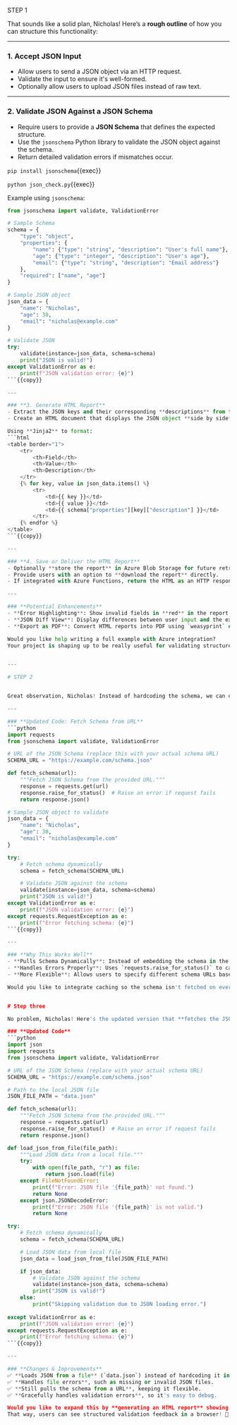 STEP 1

That sounds like a solid plan, Nicholas! Here’s a **rough outline** of how you can structure this functionality:

---

### **1. Accept JSON Input**
- Allow users to send a JSON object via an HTTP request.
- Validate the input to ensure it's well-formed.
- Optionally allow users to upload JSON files instead of raw text.

---

### **2. Validate JSON Against a JSON Schema**
- Require users to provide a **JSON Schema** that defines the expected structure.
- Use the `jsonschema` Python library to validate the JSON object against the schema.
- Return detailed validation errors if mismatches occur.

`pip install jsonschema`{{exec}}

`python json_check.py`{{exec}}

Example using `jsonschema`:
```python
from jsonschema import validate, ValidationError

# Sample Schema
schema = {
    "type": "object",
    "properties": {
        "name": {"type": "string", "description": "User's full name"},
        "age": {"type": "integer", "description": "User's age"},
        "email": {"type": "string", "description": "Email address"}
    },
    "required": ["name", "age"]
}

# Sample JSON object
json_data = {
    "name": "Nicholas",
    "age": 30,
    "email": "nicholas@example.com"
}

# Validate JSON
try:
    validate(instance=json_data, schema=schema)
    print("JSON is valid!")
except ValidationError as e:
    print(f"JSON validation error: {e}")
```{{copy}}

---

### **3. Generate HTML Report**
- Extract the JSON keys and their corresponding **descriptions** from the JSON Schema.
- Create an HTML document that displays the JSON object **side by side** with descriptions.

Using **Jinja2** to format:
```html
<table border="1">
    <tr>
        <th>Field</th>
        <th>Value</th>
        <th>Description</th>
    </tr>
    {% for key, value in json_data.items() %}
        <tr>
            <td>{{ key }}</td>
            <td>{{ value }}</td>
            <td>{{ schema["properties"][key]["description"] }}</td>
        </tr>
    {% endfor %}
</table>
```{{copy}}

---

### **4. Save or Deliver the HTML Report**
- Optionally **store the report** in Azure Blob Storage for future retrieval.
- Provide users with an option to **download the report** directly.
- If integrated with Azure Functions, return the HTML as an HTTP response.

---

### **Potential Enhancements**
- **Error Highlighting**: Show invalid fields in **red** in the report.
- **JSON Diff View**: Display differences between user input and the expected schema.
- **Export as PDF**: Convert HTML reports into PDF using `weasyprint` or similar libraries.

Would you like help writing a full example with Azure integration?  
Your project is shaping up to be really useful for validating structured data dynamically!


---

# STEP 2


Great observation, Nicholas! Instead of hardcoding the schema, we can dynamically **fetch** it from a URL. Here’s how to update the code to retrieve the JSON Schema from a remote location using the `requests` module.

---

### **Updated Code: Fetch Schema from URL**
```python
import requests
from jsonschema import validate, ValidationError

# URL of the JSON Schema (replace this with your actual schema URL)
SCHEMA_URL = "https://example.com/schema.json"

def fetch_schema(url):
    """Fetch JSON Schema from the provided URL."""
    response = requests.get(url)
    response.raise_for_status()  # Raise an error if request fails
    return response.json()

# Sample JSON object to validate
json_data = {
    "name": "Nicholas",
    "age": 30,
    "email": "nicholas@example.com"
}

try:
    # Fetch schema dynamically
    schema = fetch_schema(SCHEMA_URL)

    # Validate JSON against the schema
    validate(instance=json_data, schema=schema)
    print("JSON is valid!")
except ValidationError as e:
    print(f"JSON validation error: {e}")
except requests.RequestException as e:
    print(f"Error fetching schema: {e}")
```{{copy}}

---

### **Why This Works Well**
- **Pulls Schema Dynamically**: Instead of embedding the schema in the script, it retrieves it from an external URL.
- **Handles Errors Properly**: Uses `requests.raise_for_status()` to catch issues like missing schema or bad responses.
- **More Flexible**: Allows users to specify different schema URLs based on their needs.

Would you like to integrate caching so the schema isn't fetched on every request? That could speed things up for repeated validations.


# Step three

No problem, Nicholas! Here's the updated version that **fetches the JSON Schema from a URL** but **loads the JSON data from a local file**.

### **Updated Code**
```python
import json
import requests
from jsonschema import validate, ValidationError

# URL of the JSON Schema (replace with your actual schema URL)
SCHEMA_URL = "https://example.com/schema.json"

# Path to the local JSON file
JSON_FILE_PATH = "data.json"

def fetch_schema(url):
    """Fetch JSON Schema from the provided URL."""
    response = requests.get(url)
    response.raise_for_status()  # Raise an error if request fails
    return response.json()

def load_json_from_file(file_path):
    """Load JSON data from a local file."""
    try:
        with open(file_path, "r") as file:
            return json.load(file)
    except FileNotFoundError:
        print(f"Error: JSON file '{file_path}' not found.")
        return None
    except json.JSONDecodeError:
        print(f"Error: JSON file '{file_path}' is not valid.")
        return None

try:
    # Fetch schema dynamically
    schema = fetch_schema(SCHEMA_URL)

    # Load JSON data from local file
    json_data = load_json_from_file(JSON_FILE_PATH)

    if json_data:
        # Validate JSON against the schema
        validate(instance=json_data, schema=schema)
        print("JSON is valid!")
    else:
        print("Skipping validation due to JSON loading error.")
        
except ValidationError as e:
    print(f"JSON validation error: {e}")
except requests.RequestException as e:
    print(f"Error fetching schema: {e}")
```{{copy}}

---

### **Changes & Improvements**
✅ **Loads JSON from a file** (`data.json`) instead of hardcoding it in Python.  
✅ **Handles file errors**, such as missing or invalid JSON files.  
✅ **Still pulls the schema from a URL**, keeping it flexible.  
✅ **Gracefully handles validation errors**, so it's easy to debug.

Would you like to expand this by **generating an HTML report** showing validation results?  
That way, users can see structured validation feedback in a browser! 🚀  

